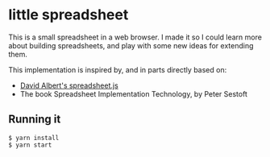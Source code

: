# little spreadsheet

This is a small spreadsheet in a web browser. I made it so I could learn more about building spreadsheets, and play with some new ideas for extending them.

This implementation is inspired by, and in parts directly based on:

* [David Albert's spreadsheet.js](https://github.com/davidbalbert/spreadsheet.js)
* The book Spreadsheet Implementation Technology, by Peter Sestoft

## Running it

```
$ yarn install
$ yarn start
```
